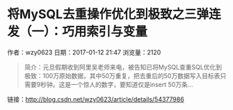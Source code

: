 # 将MySQL去重操作优化到极致之三弹连发（一）：巧用索引与变量
作者：wzy0623
日期：2017-01-12 21:47
浏览量：2120
> 简介：元旦假期收到阿里吴老师来电，被告知已将MySQL查重SQL优化到极致：100万原始数据，其中50万重复，把去重后的50万数据写入目标表只需要9秒钟。这是一个惊人的数字，要知道仅是insert 50万条...

 链接：http://blog.csdn.net/wzy0623/article/details/54377986
